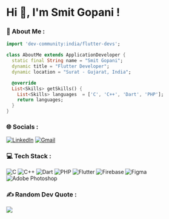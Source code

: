 # Hi 👋, I'm Smit Gopani !

### 💫 About Me :
``` dart
import 'dev-community:india/flutter-devs';

class AboutMe extends ApplicationDeveloper {
  static final String name = "Smit Gopani";
  dynamic title = "Flutter Developer";
  dynamic location = "Surat - Gujarat, India";

  @override
  List<Skills> getSkills() {    
    List<Skills> languages  = ['C', 'C++', 'Dart', 'PHP'];
    return languages;   
  }
}
```

### 🌐 Socials :
[![LinkedIn](https://img.shields.io/badge/LinkedIn-0072b1.svg?style=box&logo=linkedin&logoColor=white)](https://www.linkedin.com/in/smitgopani15)
[![Gmail](https://img.shields.io/badge/Gmail-EA4335.svg?style=box&logo=gmail&logoColor=white)](smgopani15@gmail.com)

### 💻 Tech Stack :
![C](https://img.shields.io/badge/C-232531.svg?style=box&logo=c&logoColor=white) 
![C++](https://img.shields.io/badge/C++-232531.svg?style=box&logo=c%2B%2B&logoColor=white)
![Dart](https://img.shields.io/badge/Dart-232531.svg?style=box&logo=dart&logoColor=white)
![PHP](https://img.shields.io/badge/PHP-232531.svg?style=box&logo=php&logoColor=white)
![Flutter](https://img.shields.io/badge/Flutter-232531.svg?style=box&logo=flutter&logoColor=white)
![Firebase](https://img.shields.io/badge/Firebase-232531.svg?style=box&logo=firebase&logoColor=white)
![Figma](https://img.shields.io/badge/Figma-232531.svg?style=box&logo=figma&logoColor=white)
![Adobe Photoshop](https://img.shields.io/badge/Photoshop-232531.svg?style=box&logo=adobephotoshop&logoColor=white)

### ✍️ Random Dev Quote :
![](https://quotes-github-readme.vercel.app/api?type=horizontal&theme=dark)
